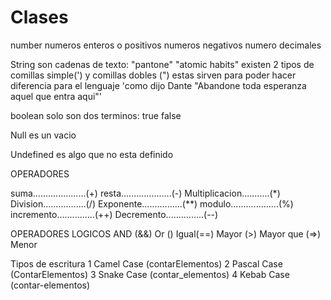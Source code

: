 # Clases
number
numeros enteros o positivos
numeros negativos
numero decimales


String
son cadenas de texto:
"pantone"
"atomic habits"
existen 2 tipos de comillas simple(') y comillas dobles (") 
estas sirven para poder hacer diferencia para el lenguaje
'como dijo Dante "Abandone toda esperanza aquel que entra aqui"'


boolean
solo son dos terminos:
true 
false

Null
es un vacio

Undefined
es algo que no esta definido 


OPERADORES

suma.....................(+)
resta....................(-)
Multiplicacion...........(*)
Division.................(/)
Exponente................(**)
modulo...................(%)
incremento...............(++)
Decremento...............(--)

OPERADORES LOGICOS
AND (&&)
Or ()
Igual(==)
Mayor (>)
Mayor que (=>)
Menor



Tipos de escritura
1 Camel Case (contarElementos)
2 Pascal Case (ContarElementos)
3 Snake Case (contar_elementos)
4 Kebab Case (contar-elementos)